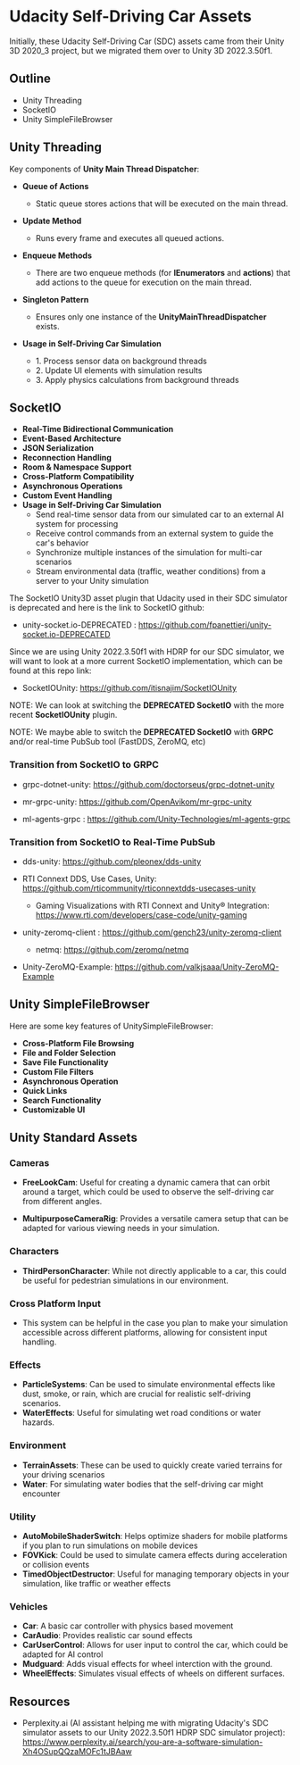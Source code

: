 # Udacity Self-Driving Car Assets

Initially, these Udacity Self-Driving Car (SDC) assets came from their Unity 3D 2020_3 project, but we migrated them over to Unity 3D 2022.3.50f1.

## Outline

- Unity Threading
- SocketIO
- Unity SimpleFileBrowser

## Unity Threading

Key components of **Unity Main Thread Dispatcher**:

- **Queue of Actions**
    - Static queue stores actions that will be executed on the main thread.

- **Update Method**
    - Runs every frame and executes all queued actions.

- **Enqueue Methods**
    - There are two enqueue methods (for **IEnumerators** and **actions**) that add actions to the queue for execution on the main thread.

- **Singleton Pattern**
    - Ensures only one instance of the **UnityMainThreadDispatcher** exists.

- **Usage in Self-Driving Car Simulation**
    - 1\. Process sensor data on background threads
    - 2\. Update UI elements with simulation results
    - 3\. Apply physics calculations from background threads

## SocketIO

- **Real-Time Bidirectional Communication**
- **Event-Based Architecture**
- **JSON Serialization**
- **Reconnection Handling**
- **Room & Namespace Support**
- **Cross-Platform Compatibility**
- **Asynchronous Operations**
- **Custom Event Handling**
- **Usage in Self-Driving Car Simulation**
    - Send real-time sensor data from our simulated car to an external AI system for processing
    - Receive control commands from an external system to guide the car's behavior
    - Synchronize multiple instances of the simulation for multi-car scenarios
    - Stream environmental data (traffic, weather conditions) from a server to your Unity simulation

The SocketIO Unity3D asset plugin that Udacity used in their SDC simulator is deprecated and here is the link to SocketIO github:

- unity-socket.io-DEPRECATED
: https://github.com/fpanettieri/unity-socket.io-DEPRECATED

Since we are using Unity 2022.3.50f1 with HDRP for our SDC simulator, we will want to look at a more current SocketIO implementation, which can be found at this repo link:

- SocketIOUnity: https://github.com/itisnajim/SocketIOUnity

NOTE: We can look at switching the **DEPRECATED SocketIO** with the more recent **SocketIOUnity** plugin.

NOTE: We maybe able to switch the **DEPRECATED SocketIO** with **GRPC** and/or real-time PubSub tool (FastDDS, ZeroMQ, etc)

### Transition from SocketIO to GRPC

- grpc-dotnet-unity: https://github.com/doctorseus/grpc-dotnet-unity

- mr-grpc-unity: https://github.com/OpenAvikom/mr-grpc-unity

- ml-agents-grpc
: https://github.com/Unity-Technologies/ml-agents-grpc

### Transition from SocketIO to Real-Time PubSub

- dds-unity: https://github.com/pleonex/dds-unity

- RTI Connext DDS, Use Cases, Unity: https://github.com/rticommunity/rticonnextdds-usecases-unity

    - Gaming Visualizations with RTI Connext and Unity® Integration: https://www.rti.com/developers/case-code/unity-gaming

- unity-zeromq-client
: https://github.com/gench23/unity-zeromq-client

    - netmq: https://github.com/zeromq/netmq

- Unity-ZeroMQ-Example: https://github.com/valkjsaaa/Unity-ZeroMQ-Example

## Unity SimpleFileBrowser

Here are some key features of UnitySimpleFileBrowser:

- **Cross-Platform File Browsing**
- **File and Folder Selection**
- **Save File Functionality**
- **Custom File Filters**
- **Asynchronous Operation**
- **Quick Links**
- **Search Functionality**
- **Customizable UI**

## Unity Standard Assets

### Cameras

- **FreeLookCam**: Useful for creating a dynamic camera that can orbit around a target, which could be used to observe the self-driving car from different angles.

- **MultipurposeCameraRig**: Provides a versatile camera setup that can be adapted for various viewing needs in your simulation.

### Characters

- **ThirdPersonCharacter**: While not directly applicable to a car, this could be useful for pedestrian simulations in our environment.

### Cross Platform Input

- This system can be helpful in the case you plan to make your simulation accessible across different platforms, allowing for consistent input handling.

### Effects

- **ParticleSystems**: Can be used to simulate environmental effects like dust, smoke, or rain, which are crucial for realistic self-driving scenarios.
- **WaterEffects**: Useful for simulating wet road conditions or water hazards.

### Environment

- **TerrainAssets**: These can be used to quickly create varied terrains for your driving scenarios
- **Water**: For simulating water bodies that the self-driving car might encounter

### Utility

- **AutoMobileShaderSwitch**: Helps optimize shaders for mobile platforms if you plan to run simulations on mobile devices
- **FOVKick**: Could be used to simulate camera effects during acceleration or collision events
- **TimedObjectDestructor**: Useful for managing temporary objects in your simulation, like traffic or weather effects

### Vehicles

- **Car**: A basic car controller with physics based movement
- **CarAudio**: Provides realistic car sound effects
- **CarUserControl**: Allows for user input to control the car, which could be adapted for AI control
- **Mudguard**: Adds visual effects for wheel interction with the ground.
- **WheelEffects**: Simulates visual effects of wheels on different surfaces.

## Resources

- Perplexity.ai (AI assistant helping me with migrating Udacity's SDC simulator assets to our Unity 2022.3.50f1 HDRP SDC simulator project): https://www.perplexity.ai/search/you-are-a-software-simulation-Xh4OSupQQzaMOFc1tJBAaw